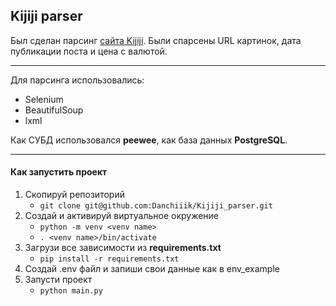 ## Kijiji parser
Был сделан парсинг [сайта Kijiji](https://www.kijiji.ca/b-apartments-condos/city-of-toronto/c37l1700273).
Были спарсены URL картинок, дата публикации поста и цена с валютой.

***

Для парсинга использовались:
* Selenium
* BeautifulSoup
* lxml


Как СУБД использовался __peewee__, как база данных __PostgreSQL__.

***

#### Как запустить проект
1. Скопируй репозиторий
    * ``` git clone git@github.com:Danchiiik/Kijiji_parser.git ```
2. Создай и активируй виртуальное окружение
    * ``` python -m venv <venv name> ```
    * ``` . <venv name>/bin/activate ```
3. Загрузи все зависимости из __requirements.txt__
    * ``` pip install -r requirements.txt ```
4. Создай .env файл и запиши свои данные как в env_example
5. Запусти проект
    * ``` python main.py ```

